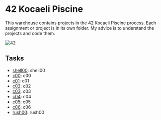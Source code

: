 # 42 Kocaeli Piscine

This warehouse contains projects in the 42 Kocaeli Piscine process. Each assignment or project is in its own folder. My advice is to understand the projects and code them.

![42](https://github.com/akcankaan/42-School-Piscine/assets/63432799/e2ee15bd-e6ae-4a38-af4c-478c314b31d8)

## Tasks

- [shell00](./shell00): shell00
- [c00](./c00): c00
- [c01](./c01): c01
- [c02](./c02): c02
- [c03](./c03): c03
- [c04](./c04): c04
- [c05](./c05): c05
- [c06](./c06): c06
- [rush00](./rush00): rush00
